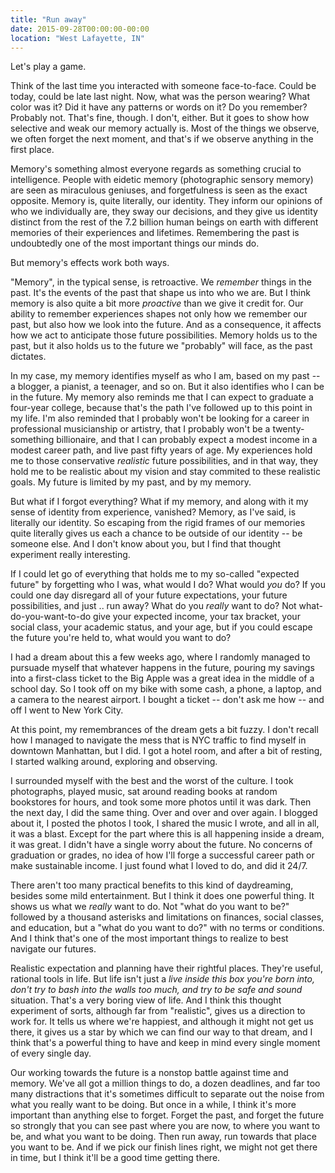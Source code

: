 ```yaml
---
title: "Run away"
date: 2015-09-28T00:00:00-00:00
location: "West Lafayette, IN"
---
```


Let's play a game.

Think of the last time you interacted with someone face-to-face. Could be today, could be late last night. Now, what was the person wearing? What color was it? Did it have any patterns or words on it? Do you remember? Probably not. That's fine, though. I don't, either. But it goes to show how selective and weak our memory actually is. Most of the things we observe, we often forget the next moment, and that's if we observe anything in the first place.

Memory's something almost everyone regards as something crucial to intelligence. People with eidetic memory (photographic sensory memory) are seen as miraculous geniuses, and forgetfulness is seen as the exact opposite. Memory is, quite literally, our identity. They inform our opinions of who we individually are, they sway our decisions, and they give us identity distinct from the rest of the 7.2 billion human beings on earth with different memories of their experiences and lifetimes. Remembering the past is undoubtedly one of the most important things our minds do.

But memory's effects work both ways.

"Memory", in the typical sense, is retroactive. We _remember_ things in the past. It's the events of the past that shape us into who we are. But I think memory is also quite a bit more _proactive_ than we give it credit for. Our ability to remember experiences shapes not only how we remember our past, but also how we look into the future. And as a consequence, it affects how we act to anticipate those future possibilities. Memory holds us to the past, but it also holds us to the future we "probably" will face, as the past dictates.

In my case, my memory identifies myself as who I am, based on my past -- a blogger, a pianist, a teenager, and so on. But it also identifies who I can be in the future. My memory also reminds me that I can expect to graduate a four-year college, because that's the path I've followed up to this point in my life. I'm also reminded that I probably won't be looking for a career in professional musicianship or artistry, that I probably won't be a twenty-something billionaire, and that I can probably expect a modest income in a modest career path, and live past fifty years of age. My experiences hold me to those conservative _realistic_ future possibilities, and in that way, they hold me to be realistic about my vision and stay commited to these realistic goals. My future is limited by my past, and by my memory.

But what if I forgot everything? What if my memory, and along with it my sense of identity from experience, vanished? Memory, as I've said, is literally our identity. So escaping from the rigid frames of our memories quite literally gives us each a chance to be outside of our identity -- be someone else. And I don't know about you, but I find that thought experiment really interesting.

If I could let go of everything that holds me to my so-called "expected future" by forgetting who I was, what would I do? What would _you_ do? If you could one day disregard all of your future expectations, your future possibilities, and just .. run away? What do you _really_ want to do? Not what-do-you-want-to-do give your expected income, your tax bracket, your social class, your academic status, and your age, but if you could escape the future you're held to, what would you want to do?

I had a dream about this a few weeks ago, where I randomly managed to pursuade myself that whatever happens in the future, pouring my savings into a first-class ticket to the Big Apple was a great idea in the middle of a school day. So I took off on my bike with some cash, a phone, a laptop, and a camera to the nearest airport. I bought a ticket -- don't ask me how -- and off I went to New York City.

At this point, my remembrances of the dream gets a bit fuzzy. I don't recall how I managed to navigate the mess that is NYC traffic to find myself in downtown Manhattan, but I did. I got a hotel room, and after a bit of resting, I started walking around, exploring and observing.

I surrounded myself with the best and the worst of the culture. I took photographs, played music, sat around reading books at random bookstores for hours, and took some more photos until it was dark. Then the next day, I did the same thing. Over and over and over again. I blogged about it, I posted the photos I took, I shared the music I wrote, and all in all, it was a blast. Except for the part where this is all happening inside a dream, it was great. I didn't have a single worry about the future. No concerns of graduation or grades, no idea of how I'll forge a successful career path or make sustainable income. I just found what I loved to do, and did it 24/7.

There aren't too many practical benefits to this kind of daydreaming, besides some mild entertainment. But I think it does one powerful thing. It shows us what we _really_ want to do. Not "what do you want to be?" followed by a thousand asterisks and limitations on finances, social classes, and education, but a "what do you want to do?" with no terms or conditions. And I think that's one of the most important things to realize to best navigate our futures.

Realistic expectation and planning have their rightful places. They're useful, rational tools in life. But life isn't just a _live inside this box you're born into, don't try to bash into the walls too much, and try to be safe and sound_ situation. That's a very boring view of life. And I think this thought experiment of sorts, although far from "realistic", gives us a direction to work for. It tells us where we're happiest, and although it might not get us there, it gives us a star by which we can find our way to that dream, and I think that's a powerful thing to have and keep in mind every single moment of every single day.

Our working towards the future is a nonstop battle against time and memory. We've all got a million things to do, a dozen deadlines, and far too many distractions that it's sometimes difficult to separate out the noise from what you really want to be doing. But once in a while, I think it's more important than anything else to forget. Forget the past, and forget the future so strongly that you can see past where you are now, to where you want to be, and what you want to be doing. Then run away, run towards that place you want to be. And if we pick our finish lines right, we might not get there in time, but I think it'll be a good time getting there.
